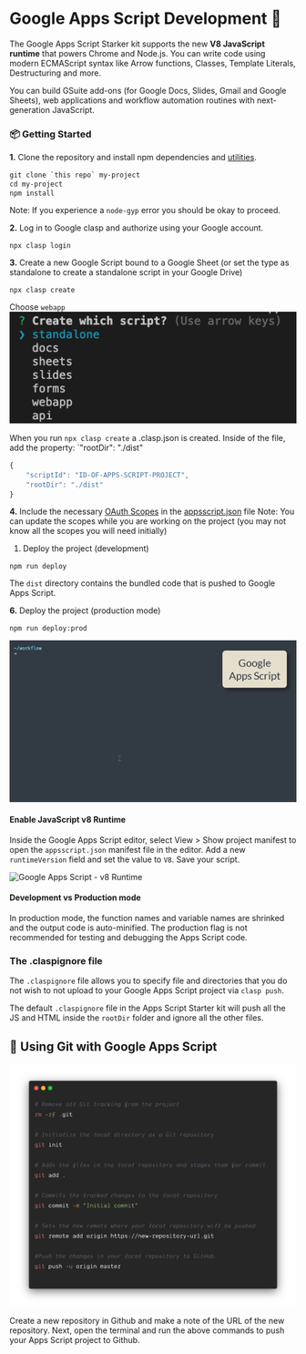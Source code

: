 # Google Apps Script Development 💯

The Google Apps Script Starker kit supports the new **V8 JavaScript runtime** that powers Chrome and Node.js. You can write code using modern ECMAScript syntax like Arrow functions, Classes, Template Literals, Destructuring and more.


You can build GSuite add-ons (for Google Docs, Slides, Gmail and Google Sheets), web applications and workflow automation routines with next-generation JavaScript.

### :package: Getting Started

**1.** Clone the repository and install npm dependencies and [utilities](TOOLS.md).

```
git clone `this repo` my-project
cd my-project
npm install
```
Note: If you experience a `node-gyp` error you should be okay to proceed.

**2.** Log in to Google clasp and authorize using your Google account.

```
npx clasp login
```

**3.** Create a new Google Script bound to a Google Sheet (or set the type as standalone to create a standalone script in your Google Drive)

```
npx clasp create  
```

Choose `webapp` ![Clasp Create Webapp](images/clasp-create-selection.png)

When you run `npx clasp create` a .clasp.json is created. Inside of the file, add the property: `"rootDir": "./dist"

```js
{
    "scriptId": "ID-OF-APPS-SCRIPT-PROJECT",
    "rootDir": "./dist"
}

```

**4.** Include the necessary [OAuth Scopes](./scopes.md) in the [appsscript.json](./appsscript.json) file
Note: You can update the scopes while you are working on the project (you may not know all the scopes you will need initially)

1. Deploy the project (development)

```
npm run deploy
```

The `dist` directory contains the bundled code that is pushed to Google Apps Script.

**6.** Deploy the project (production mode)

```
npm run deploy:prod
```

![Google Apps Script - Setup Development Environment](images/npm-install.gif)

#### Enable JavaScript v8 Runtime

Inside the Google Apps Script editor, select View > Show project manifest to open the `appsscript.json` manifest file in the editor. Add a new `runtimeVersion` field and set the value to `V8`. Save your script.

![Google Apps Script - v8 Runtime](images/apps-script-v8.png)

#### Development vs Production mode

In production mode, the function names and variable names are shrinked and the output code is auto-minified. The production flag is not recommended for testing and debugging the Apps Script code.

### The .claspignore file

The `.claspignore` file allows you to specify file and directories that you do not wish to not upload to your Google Apps Script project via `clasp push`.

The default `.claspignore` file in the Apps Script Starter kit will push all the JS and HTML inside the `rootDir` folder and ignore all the other files.

## :beginner: Using Git with Google Apps Script

![Google Apps Script - Github](images/github-apps-script.png)

Create a new repository in Github and make a note of the URL of the new repository. Next, open the terminal and run the above commands to push your Apps Script project to Github.

